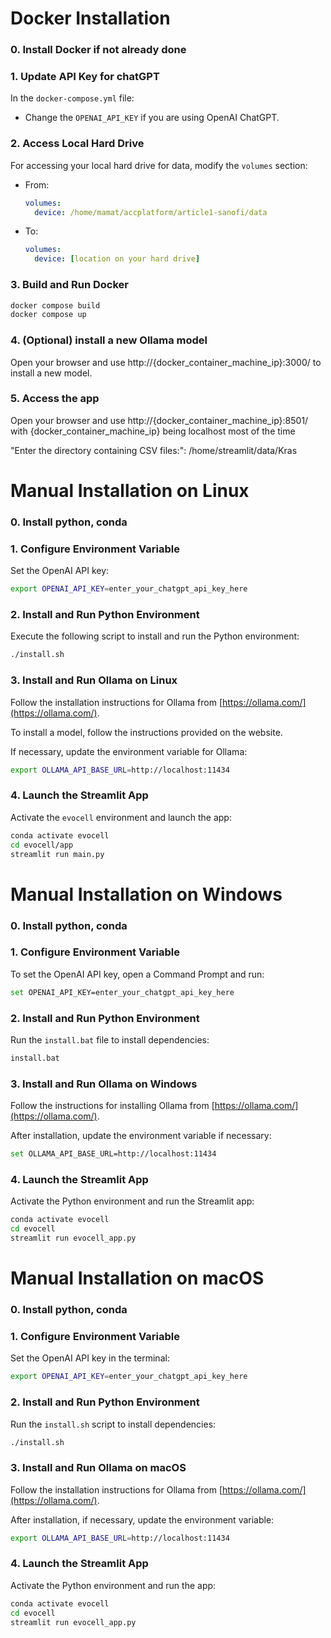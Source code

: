 
# Docker Installation
### 0. Install Docker if not already done

### 1. Update API Key for chatGPT
In the `docker-compose.yml` file:
- Change the `OPENAI_API_KEY` if you are using OpenAI ChatGPT.

### 2. Access Local Hard Drive
For accessing your local hard drive for data, modify the `volumes` section:
- From:
  ```yaml
  volumes: 
    device: /home/mamat/accplatform/article1-sanofi/data
  ```
- To:
  ```yaml
  volumes:
    device: [location on your hard drive]
  ```

### 3. Build and Run Docker
```bash
docker compose build
docker compose up
```

### 4. (Optional) install a new Ollama model
Open your browser and use http://{docker_container_machine_ip}:3000/ to install a new model.

### 5. Access the app
Open your browser and use http://{docker_container_machine_ip}:8501/ with {docker_container_machine_ip} being localhost most of the time

"Enter the directory containing CSV files:": /home/streamlit/data/Kras


# Manual Installation on Linux
### 0. Install python, conda

### 1. Configure Environment Variable
Set the OpenAI API key:
```bash
export OPENAI_API_KEY=enter_your_chatgpt_api_key_here
```

### 2. Install and Run Python Environment
Execute the following script to install and run the Python environment:
```bash
./install.sh
```

### 3. Install and Run Ollama on Linux
Follow the installation instructions for Ollama from [https://ollama.com/](https://ollama.com/).

To install a model, follow the instructions provided on the website.

If necessary, update the environment variable for Ollama:
```bash
export OLLAMA_API_BASE_URL=http://localhost:11434
```

### 4. Launch the Streamlit App
Activate the `evocell` environment and launch the app:
```bash
conda activate evocell
cd evocell/app
streamlit run main.py
```

# Manual Installation on Windows
### 0. Install python, conda

### 1. Configure Environment Variable
To set the OpenAI API key, open a Command Prompt and run:
```bash
set OPENAI_API_KEY=enter_your_chatgpt_api_key_here
```

### 2. Install and Run Python Environment
Run the `install.bat` file to install dependencies:
```bash
install.bat
```

### 3. Install and Run Ollama on Windows
Follow the instructions for installing Ollama from [https://ollama.com/](https://ollama.com/).

After installation, update the environment variable if necessary:
```bash
set OLLAMA_API_BASE_URL=http://localhost:11434
```

### 4. Launch the Streamlit App
Activate the Python environment and run the Streamlit app:
```bash
conda activate evocell
cd evocell
streamlit run evocell_app.py
```

# Manual Installation on macOS
### 0. Install python, conda

### 1. Configure Environment Variable
Set the OpenAI API key in the terminal:
```bash
export OPENAI_API_KEY=enter_your_chatgpt_api_key_here
```

### 2. Install and Run Python Environment
Run the `install.sh` script to install dependencies:
```bash
./install.sh
```

### 3. Install and Run Ollama on macOS
Follow the installation instructions for Ollama from [https://ollama.com/](https://ollama.com/).

After installation, if necessary, update the environment variable:
```bash
export OLLAMA_API_BASE_URL=http://localhost:11434
```

### 4. Launch the Streamlit App
Activate the Python environment and run the app:
```bash
conda activate evocell
cd evocell
streamlit run evocell_app.py
```
